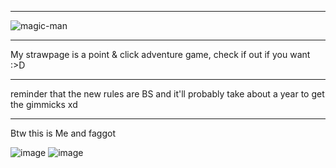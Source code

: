 
- ------------------------------------------------------------------------------------------------------

![magic-man](https://github.com/user-attachments/assets/8de54db0-02dc-4f1d-ad2a-176626106b24)

- ------------------------------------------------------------------------------------------------------
My strawpage is a point & click adventure game, check if out if you want :>D
- ------------------------------------------------------------------------------------------------------
reminder that the new rules are BS and it'll probably take about a year to get the gimmicks xd 
- ------------------------------------------------------------------------------------------------------
Btw this is Me and faggot

![image](https://github.com/user-attachments/assets/70a53ea9-228a-4d2e-98dd-b7ee0224b684) ![image](https://github.com/user-attachments/assets/3ca85167-feef-407a-959e-a3c8c0684416)













